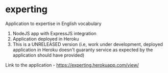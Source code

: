 # experting
Application to expertise in English vocabulary

1. NodeJS app with ExpressJS integration
2. Application deployed in Heroku
3. This is a UNRELEASED version (i.e, work under development, deployed application in Heroku doesn't guaranty service as expected by the application should have provided)

Link to the application -
https://experting.herokuapp.com/view/
